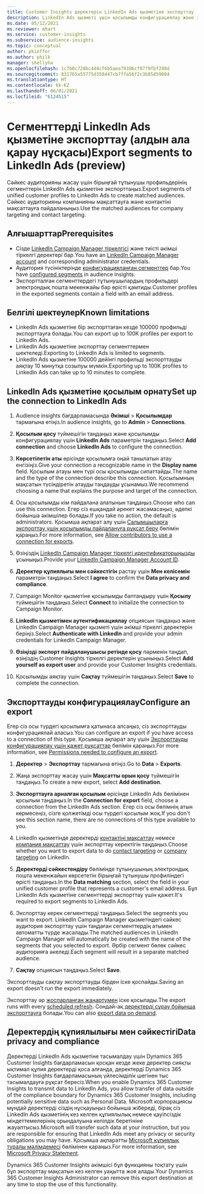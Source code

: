 ```yaml
---
title: Customer Insights деректерін LinkedIn Ads қызметіне экспорттау
description: LinkedIn Ads қызметі үшін қосылымды конфигурациялау және экспорттау жолы туралы ақпарат.
ms.date: 05/12/2021
ms.reviewer: mhart
ms.service: customer-insights
ms.subservice: audience-insights
ms.topic: conceptual
author: pkieffer
ms.author: philk
manager: shellyha
ms.openlocfilehash: 1c7b0c728bc4d4cf6b5aea79396cf0779fbf298d
ms.sourcegitcommit: 831765a55775d358447cb7ffa56f2c3b85459084
ms.translationtype: HT
ms.contentlocale: kk-KZ
ms.lasthandoff: 06/01/2021
ms.locfileid: "6124515"
---
```

# <a name="export-segments-to-linkedin-ads-preview"></a><span data-ttu-id="5d9f8-103">Сегменттерді LinkedIn Ads қызметіне экспорттау (алдын ала қарау нұсқасы)</span><span class="sxs-lookup"><span data-stu-id="5d9f8-103">Export segments to LinkedIn Ads (preview)</span></span>

<span data-ttu-id="5d9f8-104">Сәйкес аудиторияны жасау үшін бірыңғай тұтынушы профильдерінің сегменттерін LinkedIn Ads қызметіне экспорттаңыз.</span><span class="sxs-lookup"><span data-stu-id="5d9f8-104">Export segments of unified customer profiles to LinkedIn Ads to create matched audiences.</span></span> <span data-ttu-id="5d9f8-105">Сәйкес аудиторияны компанияны мақсаттауға және контактіні мақсаттауға пайдаланыңыз.</span><span class="sxs-lookup"><span data-stu-id="5d9f8-105">Use the matched audiences for company targeting and contact targeting.</span></span>

## <a name="prerequisites"></a><span data-ttu-id="5d9f8-106">Алғышарттар</span><span class="sxs-lookup"><span data-stu-id="5d9f8-106">Prerequisites</span></span>

-   <span data-ttu-id="5d9f8-107">Сізде [LinkedIn Campaign Manager тіркелгісі](https://business.linkedin.com/marketing-solutions/ads) және тиісті әкімші тіркелгі деректері бар.</span><span class="sxs-lookup"><span data-stu-id="5d9f8-107">You have an [LinkedIn Campaign Manager account](https://business.linkedin.com/marketing-solutions/ads) and corresponding administrator credentials.</span></span>
-   <span data-ttu-id="5d9f8-108">Аудитория түсініктерінде [конфигурацияланған сегменттер](segments.md) бар.</span><span class="sxs-lookup"><span data-stu-id="5d9f8-108">You have [configured segments](segments.md) in audience insights.</span></span>
-   <span data-ttu-id="5d9f8-109">Экспортталған сегменттердегі тұтынушылардың профильдері электрондық пошта мекенжайы бар өрісті қамтиды.</span><span class="sxs-lookup"><span data-stu-id="5d9f8-109">Customer profiles in the exported segments contain a field with an email address.</span></span>

## <a name="known-limitations"></a><span data-ttu-id="5d9f8-110">Белгілі шектеулер</span><span class="sxs-lookup"><span data-stu-id="5d9f8-110">Known limitations</span></span>

- <span data-ttu-id="5d9f8-111">LinkedIn Ads қызметіне бір экспорттаған кезде 100000 профильді экспорттауға болады.</span><span class="sxs-lookup"><span data-stu-id="5d9f8-111">You can export up to 100K profiles per export to LinkedIn Ads.</span></span>
- <span data-ttu-id="5d9f8-112">LinkedIn Ads қызметіне экспорттау сегменттермен шектеледі.</span><span class="sxs-lookup"><span data-stu-id="5d9f8-112">Exporting to LinkedIn Ads is limited to segments.</span></span>
- <span data-ttu-id="5d9f8-113">LinkedIn Ads қызметіне 100000 дейінгі профильді экспорттауды аяқтау 10 минутқа созылуы мүмкін.</span><span class="sxs-lookup"><span data-stu-id="5d9f8-113">Exporting up to 100K profiles to LinkedIn Ads can take up to 10 minutes to complete.</span></span> 

## <a name="set-up-the-connection-to-linkedin-ads"></a><span data-ttu-id="5d9f8-114">LinkedIn Ads қызметіне қосылым орнату</span><span class="sxs-lookup"><span data-stu-id="5d9f8-114">Set up the connection to LinkedIn Ads</span></span>

1. <span data-ttu-id="5d9f8-115">Audience insights бағдарламасында **Әкімші** > **Қосылымдар** тармағына өтіңіз.</span><span class="sxs-lookup"><span data-stu-id="5d9f8-115">In audience insights, go to **Admin** > **Connections**.</span></span>

1. <span data-ttu-id="5d9f8-116">**Қосылым қосу** түймешігін таңдаңыз және қосылымды конфигурациялау үшін **LinkedIn Ads** параметрін таңдаңыз.</span><span class="sxs-lookup"><span data-stu-id="5d9f8-116">Select **Add connection** and choose **LinkedIn Ads** to configure the connection.</span></span>

1. <span data-ttu-id="5d9f8-117">**Көрсетілетін аты** өрісінде қосылымға оңай танылатын атау енгізіңіз.</span><span class="sxs-lookup"><span data-stu-id="5d9f8-117">Give your connection a recognizable name in the **Display name** field.</span></span> <span data-ttu-id="5d9f8-118">Қосылым атауы мен түрі осы қосылымды сипаттайды.</span><span class="sxs-lookup"><span data-stu-id="5d9f8-118">The name and the type of the connection describe this connection.</span></span> <span data-ttu-id="5d9f8-119">Қосылымның мақсатын түсіндіретін атауды таңдауды ұсынамыз.</span><span class="sxs-lookup"><span data-stu-id="5d9f8-119">We recommend choosing a name that explains the purpose and target of the connection.</span></span>

1. <span data-ttu-id="5d9f8-120">Осы қосылымды кім пайдалана алатынын таңдаңыз.</span><span class="sxs-lookup"><span data-stu-id="5d9f8-120">Choose who can use this connection.</span></span> <span data-ttu-id="5d9f8-121">Егер сіз ешқандай әрекет жасамасаңыз, әдепкі бойынша әкімшілер болады.</span><span class="sxs-lookup"><span data-stu-id="5d9f8-121">If you take no action, the default is administrators.</span></span> <span data-ttu-id="5d9f8-122">Қосымша ақпарат алу үшін [Салымшыларға экспорттау үшін қосылымды пайдалануға рұқсат беру](connections.md#allow-contributors-to-use-a-connection-for-exports) бөлімін қараңыз.</span><span class="sxs-lookup"><span data-stu-id="5d9f8-122">For more information, see [Allow contributors to use a connection for exports](connections.md#allow-contributors-to-use-a-connection-for-exports).</span></span>

1. <span data-ttu-id="5d9f8-123">Өзіңіздің [LinkedIn Campaign Manager тіркелгі идентификаторыңызды](https://www.linkedin.com/help/lms/answer/a424270) ұсыныңыз.</span><span class="sxs-lookup"><span data-stu-id="5d9f8-123">Provide your [LinkedIn Campaign Manager Account ID](https://www.linkedin.com/help/lms/answer/a424270).</span></span>

1. <span data-ttu-id="5d9f8-124">**Деректер құпиялығы мен сәйкестігін** растау үшін **Мен келісемін** параметрін таңдаңыз.</span><span class="sxs-lookup"><span data-stu-id="5d9f8-124">Select **I agree** to confirm the **Data privacy and compliance**.</span></span>

1. <span data-ttu-id="5d9f8-125">Campaign Monitor қызметіне қосылымды баптандыру үшін **Қосылу** түймешігін таңдаңыз.</span><span class="sxs-lookup"><span data-stu-id="5d9f8-125">Select **Connect** to initialize the connection to Campaign Monitor.</span></span>

1. <span data-ttu-id="5d9f8-126">**LinkedIn қызметімен аутентификациялау** опциясын таңдаңыз және LinkedIn Campaign Manager қызметі үшін әкімші тіркелгі деректерін беріңіз.</span><span class="sxs-lookup"><span data-stu-id="5d9f8-126">Select **Authenticate with LinkedIn** and provide your admin credentials for LinkedIn Campaign Manager.</span></span>

1. <span data-ttu-id="5d9f8-127">**Өзіңізді экспорт пайдаланушысы ретінде қосу** пәрменін таңдап, өзіңіздің Customer Insights тіркелгі деректерін ұсыныңыз.</span><span class="sxs-lookup"><span data-stu-id="5d9f8-127">Select **Add yourself as export user** and provide your Customer Insights credentials.</span></span>

1. <span data-ttu-id="5d9f8-128">Қосылымды аяқтау үшін **Сақтау** түймешігін таңдаңыз.</span><span class="sxs-lookup"><span data-stu-id="5d9f8-128">Select **Save** to complete the connection.</span></span>

## <a name="configure-an-export"></a><span data-ttu-id="5d9f8-129">Экспорттауды конфигурациялау</span><span class="sxs-lookup"><span data-stu-id="5d9f8-129">Configure an export</span></span>

<span data-ttu-id="5d9f8-130">Егер сіз осы түрдегі қосылымға қатынаса алсаңыз, сіз экспорттауды конфигурациялай аласыз.</span><span class="sxs-lookup"><span data-stu-id="5d9f8-130">You can configure an export if you have access to a connection of this type.</span></span> <span data-ttu-id="5d9f8-131">Қосымша ақпарат алу үшін [Экспорттауды конфигурациялау үшін қажет рұқсаттар](export-destinations.md#set-up-a-new-export) бөлімін қараңыз.</span><span class="sxs-lookup"><span data-stu-id="5d9f8-131">For more information, see [Permissions needed to configure an export](export-destinations.md#set-up-a-new-export).</span></span>

1. <span data-ttu-id="5d9f8-132">**Деректер** > **Экспорттау** тармағына өтіңіз.</span><span class="sxs-lookup"><span data-stu-id="5d9f8-132">Go to **Data** > **Exports**.</span></span>

1. <span data-ttu-id="5d9f8-133">Жаңа экспорттау жасау үшін **Мақсатты орын қосу** түймешігін таңдаңыз.</span><span class="sxs-lookup"><span data-stu-id="5d9f8-133">To create a new export, select **Add destination**.</span></span>

1. <span data-ttu-id="5d9f8-134">**Экспорттауға арналған қосылым** өрісінде LinkedIn Ads бөлімінен қосылым таңдаңыз.</span><span class="sxs-lookup"><span data-stu-id="5d9f8-134">In the **Connection for export** field, choose a connection from the LinkedIn Ads section.</span></span> <span data-ttu-id="5d9f8-135">Егер сіз осы бөлімнің атын көрмесеңіз, сізге қолжетімді осы түрдегі қосылым жоқ.</span><span class="sxs-lookup"><span data-stu-id="5d9f8-135">If you don't see this section name, there are no connections of this type available to you.</span></span>

1. <span data-ttu-id="5d9f8-136">LinkedIn қызметінде деректерді [контактіні мақсаттау](https://business.linkedin.com/marketing-solutions/ad-targeting/contact-targeting) немесе [компания мақсаттау](https://business.linkedin.com/marketing-solutions/ad-targeting/account-targeting) үшін экспорттау керектігін таңдаңыз.</span><span class="sxs-lookup"><span data-stu-id="5d9f8-136">Choose whether you want to export data to do [contact targeting](https://business.linkedin.com/marketing-solutions/ad-targeting/contact-targeting) or [company targeting](https://business.linkedin.com/marketing-solutions/ad-targeting/account-targeting) on LinkedIn.</span></span> 

1. <span data-ttu-id="5d9f8-137">**Деректерді сәйкестендіру** бөлімінде тұтынушының электрондық пошта мекенжайын көрсететін бірыңғай тұтынушы профиліндегі өрісті таңдаңыз.</span><span class="sxs-lookup"><span data-stu-id="5d9f8-137">In the **Data matching** section, select the field in your unified customer profile that represents a customer's email address.</span></span> <span data-ttu-id="5d9f8-138">Бұл LinkedIn Ads қызметіне сегменттерді экспорттау үшін қажет.</span><span class="sxs-lookup"><span data-stu-id="5d9f8-138">It's required to export segments to LinkedIn Ads.</span></span>

1. <span data-ttu-id="5d9f8-139">Экспорттау керек сегменттерді таңдаңыз.</span><span class="sxs-lookup"><span data-stu-id="5d9f8-139">Select the segments you want to export.</span></span> <span data-ttu-id="5d9f8-140">LinkedIn Campaign Manager қызметіндегі сәйкес аудитория экспорттау үшін таңдаған сегменттердің атымен автоматты түрде жасалады.</span><span class="sxs-lookup"><span data-stu-id="5d9f8-140">The matched audiences in LinkedIn Campaign Manager will automatically be created with the name of the segments that you selected to export.</span></span> <span data-ttu-id="5d9f8-141">Әрбір сегмент бөлек сәйкес аудиторияға әкеледі.</span><span class="sxs-lookup"><span data-stu-id="5d9f8-141">Each segment will result in a separate matched audience.</span></span> 

1. <span data-ttu-id="5d9f8-142">**Сақтау** опциясын таңдаңыз.</span><span class="sxs-lookup"><span data-stu-id="5d9f8-142">Select **Save**.</span></span>

<span data-ttu-id="5d9f8-143">Экспорттауды сақтау экспорттауды бірден іске қоспайды.</span><span class="sxs-lookup"><span data-stu-id="5d9f8-143">Saving an export doesn't run the export immediately.</span></span>

<span data-ttu-id="5d9f8-144">Экспорттау әр [жоспарланған жаңартумен](system.md#schedule-tab) іске қосылады.</span><span class="sxs-lookup"><span data-stu-id="5d9f8-144">The export runs with every [scheduled refresh](system.md#schedule-tab).</span></span> <span data-ttu-id="5d9f8-145">Сондай-ақ [деректерді сұрау бойынша экспорттауға](export-destinations.md#run-exports-on-demand) болады.</span><span class="sxs-lookup"><span data-stu-id="5d9f8-145">You can also [export data on demand](export-destinations.md#run-exports-on-demand).</span></span> 


## <a name="data-privacy-and-compliance"></a><span data-ttu-id="5d9f8-146">Деректердің құпиялылығы мен сәйкестігі</span><span class="sxs-lookup"><span data-stu-id="5d9f8-146">Data privacy and compliance</span></span>

<span data-ttu-id="5d9f8-147">Деректерді LinkedIn Ads қызметіне тасымалдау үшін Dynamics 365 Customer Insights бағдарламасын қосқан кезде жеке деректер сияқты ықтимал құпия деректерді қоса алғанда, деректерді Dynamics 365 Customer Insights бағдарламасының үйлесімділік шегінен тыс тасымалдауға рұқсат бересіз.</span><span class="sxs-lookup"><span data-stu-id="5d9f8-147">When you enable Dynamics 365 Customer Insights to transmit data to LinkedIn Ads, you allow transfer of data outside of the compliance boundary for Dynamics 365 Customer Insights, including potentially sensitive data such as Personal Data.</span></span> <span data-ttu-id="5d9f8-148">Microsoft корпорациясы мұндай деректерді сіздің нұсқауыңыз бойынша жібереді, бірақ сіз LinkedIn Ads қызметінің кез келген құпиялылық немесе қауіпсіздік міндеттемелерінің орындалуына кепілдік беретініне жауаптысыз.</span><span class="sxs-lookup"><span data-stu-id="5d9f8-148">Microsoft will transfer such data at your instruction, but you are responsible for ensuring that LinkedIn Ads meet any privacy or security obligations you may have.</span></span> <span data-ttu-id="5d9f8-149">Қосымша ақпаратты [Microsoft құпиялық туралы мәлімдемесі](https://go.microsoft.com/fwlink/?linkid=396732) бөлімінен қараңыз.</span><span class="sxs-lookup"><span data-stu-id="5d9f8-149">For more information, see [Microsoft Privacy Statement](https://go.microsoft.com/fwlink/?linkid=396732).</span></span>

<span data-ttu-id="5d9f8-150">Dynamics 365 Customer Insights әкімшісі бұл функцияны тоқтату үшін бұл экспорттау мақсатын кез келген уақытта жоя алады.</span><span class="sxs-lookup"><span data-stu-id="5d9f8-150">Your Dynamics 365 Customer Insights Administrator can remove this export destination at any time to stop the use of this functionality.</span></span>
